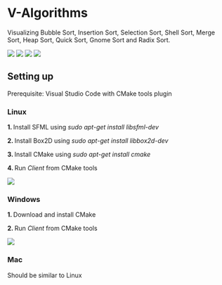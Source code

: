 # V-Algorithms
Visualizing Bubble Sort, Insertion Sort, Selection Sort, Shell Sort, Merge Sort, Heap Sort, Quick Sort, Gnome Sort and Radix Sort.

<img src="https://github.com/viesa/V-Algorithms/blob/master/preview_1.png">
<img src="https://github.com/viesa/V-Algorithms/blob/master/preview_2.png">
<img src="https://github.com/viesa/V-Algorithms/blob/master/preview_3.png">
<img src="https://github.com/viesa/V-Algorithms/blob/master/preview_4.png">

## Setting up
Prerequisite: Visual Studio Code with CMake tools plugin

### Linux
<b> 1. </b> Install SFML using <i>sudo apt-get install libsfml-dev</i>

<b> 2. </b> Install Box2D using <i>sudo apt-get install libbox2d-dev</i>

<b> 3. </b> Install CMake using <i>sudo apt-get install cmake</i>

<b> 4. </b> Run <i>Client</i> from CMake tools

<img src="https://github.com/viesa/V-Algorithms/blob/master/startCMakeProject.png">

### Windows
<b> 1. </b> Download and install CMake

<b> 2. </b> Run <i>Client</i> from CMake tools

<img src="https://github.com/viesa/V-Algorithms/blob/master/startCMakeProject.png">

### Mac
Should be similar to Linux

